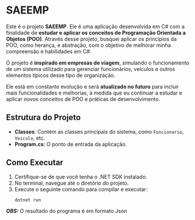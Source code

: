 # SAEEMP

Este é o projeto **SAEEMP**. Ele é uma aplicação desenvolvida em C# com a finalidade de **estudar e aplicar os conceitos de Programação Orientada a Objetos (POO)**. Através desse projeto, busquei aplicar os princípios da POO, como herança, e abstração, com o objetivo de melhorar minha compreensão e habilidades em C#.

O projeto é **inspirado em empresas de viagem**, simulando o funcionamento de um sistema utilizado para gerenciar funcionários, veículos e outros elementos típicos desse tipo de organização.

Ele está em constante evolução e será **atualizado no futuro** para incluir mais funcionalidades e melhorias, à medida que eu continuar a estudar e aplicar novos conceitos de POO e práticas de desenvolvimento.

## Estrutura do Projeto

- **Classes**: Contém as classes principais do sistema, como `Funcionario`, `Veiculo`, etc.
- **Program.cs**: O ponto de entrada da aplicação.

## Como Executar

1. Certifique-se de que você tenha o .NET SDK instalado.
2. No terminal, navegue até o diretório do projeto.
3. Execute o seguinte comando para compilar e executar:
   ```bash
   dotnet run

***OBS:*** O resultado do programa é em formato Json